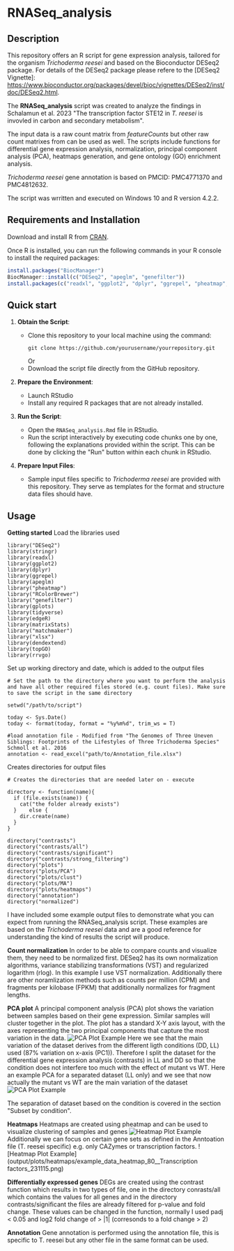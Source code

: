 # RNASeq_analysis
 
## Description
This repository offers an R script for gene expression analysis, tailored for the organism *Trichoderma reesei* and based on the Bioconductor DESeq2 package. For details of the DESeq2 package please refere to the [DESeq2 Vignette]: https://www.bioconductor.org/packages/devel/bioc/vignettes/DESeq2/inst/doc/DESeq2.html.

The **RNASeq_analysis** script was created to analyze the findings in Schalamun et al. 2023 "The transcription factor STE12 in *T. reesei* is invovled in carbon and secondary metabolism".

The input data is a raw count matrix from *featureCounts* but other raw count matrixes from can be used as well. 
The  scripts include functions for differential gene expression analysis, normalization, principal component analysis (PCA), heatmaps generation, and gene ontology (GO) enrichment analysis. 

*Trichoderma reesei* gene annotation is based on PMCID: PMC4771370 and PMC4812632. 

The script was wrritten and executed on Windows 10 and R version 4.2.2. 
 

## Requirements and Installation

Download and install R from [CRAN](https://cran.r-project.org/).

Once R is installed, you can run the following commands in your R console to install the required packages:

```R
install.packages("BiocManager")
BiocManager::install(c("DESeq2", "apeglm", "genefilter"))
install.packages(c("readxl", "ggplot2", "dplyr", "ggrepel", "pheatmap", "RColorBrewer", "gplots", "tidyverse", "edgeR", "matrixStats", "xlsx", "dendextend", "topGO", "rrvgo"))
```

## Quick start 

1. **Obtain the Script**:
   - Clone this repository to your local machine using the command:
     ```
     git clone https://github.com/yourusername/yourrepository.git
     ```
     Or
   - Download the script file directly from the GitHub repository.

2. **Prepare the Environment**:
   - Launch RStudio
   - Install any required R packages that are not already installed.

3. **Run the Script**:
   - Open the `RNASeq_analysis.Rmd` file in RStudio.
   - Run the script interactively by executing code chunks one by one, following the explanations provided within the script. This can be done by clicking the "Run" button within each chunk in RStudio.

4. **Prepare Input Files**:
   - Sample input files specific to *Trichoderma reesei* are provided with this repository. They serve as templates for the format and structure data files should have.

## Usage
**Getting started** 
Load the libraries used
```{r libraries}
library("DESeq2")
library(stringr)
library(readxl)
library(ggplot2)
library(dplyr)
library(ggrepel)
library(apeglm)
library("pheatmap")
library("RColorBrewer")
library("genefilter")
library(gplots)
library(tidyverse) 
library(edgeR) 
library(matrixStats)
library("matchmaker")
library("xlsx")
library(dendextend)
library(topGO)
library(rrvgo)
```
 Set up working directory and date, which is added to the output files
```{r set up working directory and date}
# Set the path to the directory where you want to perform the analysis and have all other required files stored (e.g. count files). Make sure to save the script in the same directory

setwd("/path/to/script")

today <- Sys.Date()
today <- format(today, format = "%y%m%d", trim_ws = T)

#load annotation file - Modified from "The Genomes of Three Uneven Siblings: Footprints of the Lifestyles of Three Trichoderma Species"  Schmoll et al. 2016 
annotation <- read_excel("path/to/Annotation_file.xlsx")

```
Creates directories for output files
```{r }
# Creates the directories that are needed later on - execute

directory <- function(name){
  if (file.exists(name)) {
    cat("the folder already exists")
  }    else {
    dir.create(name)
  }
}

directory("contrasts")
directory("contrasts/all")
directory("contrasts/significant")
directory("contrasts/strong_filtering")
directory("plots")
directory("plots/PCA")
directory("plots/clust")
directory("plots/MA")
directory("plots/heatmaps")
directory("annotation")
directory("normalized")

```

I have included some example output files to demonstrate what you can expect from running the RNASeq_analysis script. These examples are based on the *Trichoderma reesei* data and are a good reference for understanding the kind of results the script will produce.

**Count normalization** 
In order to be able to compare counts and visualize them, they need to be normalized first. DESeq2 has its own normalization algorithms, variance stabilizing transformations (VST)  and regularized logarithm (rlog). In this example I use VST normalization. 
Additionally there are other noramlization methods such as counts per million (CPM) and fragments per kilobase (FPKM) that additionally normalizes for fragment lengths. 

 **PCA plot**
A principal component analysis (PCA) plot shows the variation between samples based on their gene expression. Similar samples will cluster together in the plot. The plot has a standard X-Y axis layout, with the axes representing the two principal components that capture the most variation in the data.
   ![PCA Plot Example](output/plots/PCA/example_data_PCA__231115.png)
   Here we see that the main variation of the dataset derives from the different ligth conditions (DD, LL) used (87% variation on x-axis (PC1)). Therefore I split the dataset for the differential gene expression analysis (contrasts) in LL and DD so that the condition does not interfere too much with the effect of mutant vs WT. Here an example PCA for a separated dataset (LL only) and we see that now actually the mutant vs WT are the main variation of the dataset ![PCA Plot Example](output/plots/PCA/example_data_PCA_LL_231115.png)

   The separation of dataset based on the condition is covered in the section "Subset by condition". 

**Heatmaps**
Heatmaps are created using pheatmap and can be used to visualize clustering of samples and genes 
 ![Heatmap Plot Example](output/plots/heatmaps/example_data_heatmap_100_test_231115.png)
Additionally we can focus on certain gene sets as defined in the Anntoation file (T. reesei specific) e.g. only CAZymes or transcription factors. 
![Heatmap Plot Example](output/plots/heatmaps/example_data_heatmap_80__Transcription factors_231115.png)

**Differentially expressed genes** 
DEGs are created using the contrast function which results in two types of file, one in the directory conrasts/all which contains the values for all genes and in the directory contrasts/significant the files are already filtered for p-value and fold change. These values can be changed in the function, normally I used padj < 0.05 and log2 fold change of > |1| (corresonds to a fold change > 2) 

**Annotation**
Gene annotation is performed using the annotation file, this is specific to T. reesei but any other file in the same format can be used. 







  




